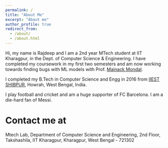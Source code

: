 ```yaml
---
permalink: /
title: "About Me"
excerpt: "About me"
author_profile: true
redirect_from: 
  - /about/
  - /about.html
---
```


Hi, my name is Rajdeep and I am a 2nd year MTech student at IIT Kharagpur, in the Dept. of Computer Science & Engineering. I have completed my coursework in my first two semesters and am now working towards finding bugs with ML models with Prof. [Mainack Mondal](https://cse.iitkgp.ac.in/~mainack/). 

I completed my B.Tech in Computer Science and Engg in 2016 from [IIEST SHIBPUR](https://www.iiests.ac.in/), Howrah, West Bengal, India. 

I play football and cricket and am a huge supporter of FC Barcelona. I am a die-hard fan of Messi. 


Contact me at 
======
Mtech Lab, 
Department of Computer Science and Engineering,
2nd Floor, Takshashila, 
IIT Kharagpur, Kharagpur, West Bengal - 721302
